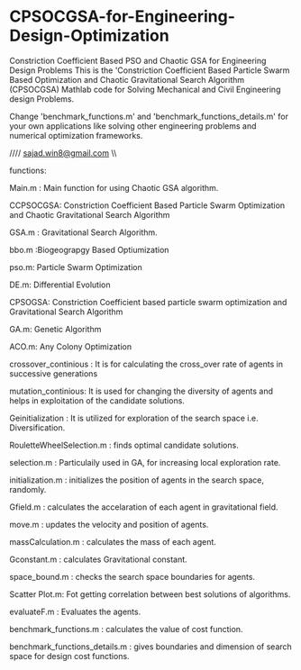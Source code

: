 # CPSOCGSA-for-Engineering-Design-Optimization
Constriction Coefficient Based PSO and Chaotic GSA for Engineering Design Problems
This is the 'Constriction Coefficient Based Particle Swarm Based Optimization and Chaotic Gravitational Search Algorithm (CPSOCGSA) Mathlab code for Solving Mechanical and Civil Engineering design Problems.

Change 'benchmark_functions.m' and 'benchmark_functions_details.m' for your own applications like solving other engineering problems 
and numerical optimization frameworks.

////
sajad.win8@gmail.com
\\\\


functions:

Main.m : Main function for using Chaotic GSA algorithm.

CCPSOCGSA: Constriction Coefficient Based Particle Swarm Optimization and Chaotic Gravitational Search Algorithm 

GSA.m : Gravitational Search Algorithm.

bbo.m  :Biogeograpgy Based Optiumization

pso.m: Particle Swarm Optimization

DE.m: Differential Evolution

CPSOGSA: Constriction Coefficient based particle swarm optimization and Gravitational Search Algorithm

GA.m: Genetic Algorithm

ACO.m: Any Colony Optimization

crossover_continious : It is for calculating the cross_over rate of agents in successive generations

mutation_continious: It is used for changing the diversity of agents and helps in exploitation of the candidate solutions.

Geinitialization : It is utilized for exploration of the search space i.e. Diversification.

RouletteWheelSelection.m : finds optimal candidate solutions.

selection.m : Particulaily used in GA, for increasing local exploration rate.

initialization.m : initializes the position of agents in the search space, randomly.

Gfield.m : calculates the accelaration of each agent in gravitational field.

move.m : updates the velocity and position of agents.

massCalculation.m : calculates the mass of each agent.

Gconstant.m : calculates Gravitational constant.

space_bound.m : checks the search space boundaries for agents.

Scatter Plot.m: Fot getting correlation between best solutions of algorithms.

evaluateF.m : Evaluates the agents.

benchmark_functions.m : calculates the value of cost function.

benchmark_functions_details.m : gives boundaries and dimension of search space for design cost functions.
